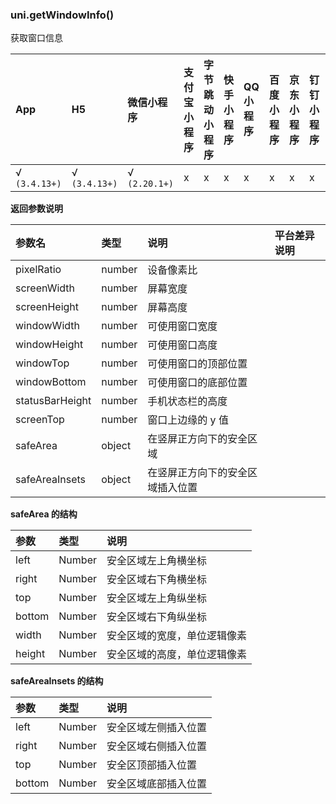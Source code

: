 ### uni.getWindowInfo()

获取窗口信息

|App|H5|微信小程序|支付宝小程序|字节跳动小程序|快手小程序|QQ小程序|百度小程序|京东小程序|钉钉小程序|飞书小程序|
|:-|:-|:-|:-|:-|:-|:-|:-|:-|:-|:-|
|√ `(3.4.13+)`|√ `(3.4.13+)`|√ `(2.20.1+)`|x|x|x|x|x|x|x|x|

**返回参数说明**

|参数名|类型|说明|平台差异说明|
|:-|:-|:-|:-|
|pixelRatio     |number|设备像素比||
|screenWidth		|number|屏幕宽度||
|screenHeight		|number|屏幕高度||
|windowWidth		|number|可使用窗口宽度||
|windowHeight		|number|可使用窗口高度||
|windowTop			|number|可使用窗口的顶部位置||				
|windowBottom		|number|可使用窗口的底部位置||
|statusBarHeight	|number|手机状态栏的高度||
|screenTop	|number|窗口上边缘的 y 值||
|safeArea			|object|在竖屏正方向下的安全区域||
|safeAreaInsets		|object|在竖屏正方向下的安全区域插入位置||

**safeArea 的结构**

|参数	|类型	|说明							|
|:-		|:-								|:-								|
|left	|Number	|安全区域左上角横坐标			|
|right	|Number	|安全区域右下角横坐标			|
|top	|Number	|安全区域左上角纵坐标			|
|bottom	|Number	|安全区域右下角纵坐标			|
|width	|Number	|安全区域的宽度，单位逻辑像素	|
|height	|Number	|安全区域的高度，单位逻辑像素	|

**safeAreaInsets 的结构**

|参数	|类型	|说明							|
|:-		|:-								|:-								|
|left	|Number	|安全区域左侧插入位置			|
|right	|Number	|安全区域右侧插入位置			|
|top	|Number	|安全区顶部插入位置			|
|bottom	|Number	|安全区域底部插入位置			|